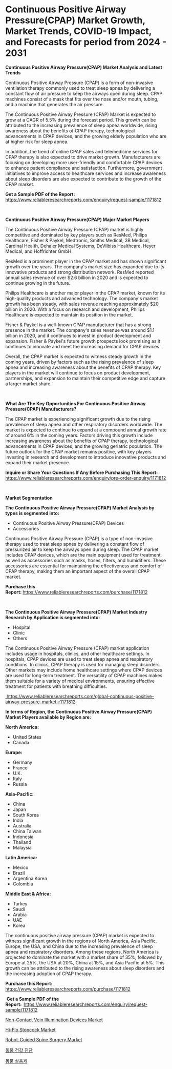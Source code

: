<p><h1>Continuous Positive Airway Pressure(CPAP) Market Growth, Market Trends, COVID-19 Impact, and Forecasts for period from 2024 - 2031</h1></p><p><strong>Continuous Positive Airway Pressure(CPAP) Market Analysis and Latest Trends</strong></p>
<p><p>Continuous Positive Airway Pressure (CPAP) is a form of non-invasive ventilation therapy commonly used to treat sleep apnea by delivering a constant flow of air pressure to keep the airways open during sleep. CPAP machines consist of a mask that fits over the nose and/or mouth, tubing, and a machine that generates the air pressure.</p><p>The Continuous Positive Airway Pressure (CPAP) Market is expected to grow at a CAGR of 5.5% during the forecast period. This growth can be attributed to the increasing prevalence of sleep apnea worldwide, rising awareness about the benefits of CPAP therapy, technological advancements in CPAP devices, and the growing elderly population who are at higher risk for sleep apnea.</p><p>In addition, the trend of online CPAP sales and telemedicine services for CPAP therapy is also expected to drive market growth. Manufacturers are focusing on developing more user-friendly and comfortable CPAP devices to enhance patient compliance and satisfaction. Furthermore, government initiatives to improve access to healthcare services and increase awareness about sleep disorders are also expected to contribute to the growth of the CPAP market.</p></p>
<p><strong>Get a Sample PDF of the Report:&nbsp;</strong> <a href="https://www.reliableresearchreports.com/enquiry/request-sample/1171812">https://www.reliableresearchreports.com/enquiry/request-sample/1171812</a></p>
<p>&nbsp;</p>
<p><strong>Continuous Positive Airway Pressure(CPAP) Major Market Players</strong></p>
<p><p>The Continuous Positive Airway Pressure (CPAP) market is highly competitive and dominated by key players such as ResMed, Philips Healthcare, Fisher & Paykel, Medtronic, Smiths Medical, 3B Medical, Cardinal Health, Dehaier Medical Systems, DeVilbiss Healthcare, Heyer Medical, and Hoffrichter GmbH.</p><p>ResMed is a prominent player in the CPAP market and has shown significant growth over the years. The company's market size has expanded due to its innovative products and strong distribution network. ResMed reported annual sales revenue of over $2.6 billion in 2020 and is expected to continue growing in the future.</p><p>Philips Healthcare is another major player in the CPAP market, known for its high-quality products and advanced technology. The company's market growth has been steady, with sales revenue reaching approximately $20 billion in 2020. With a focus on research and development, Philips Healthcare is expected to maintain its position in the market.</p><p>Fisher & Paykel is a well-known CPAP manufacturer that has a strong presence in the market. The company's sales revenue was around $1.1 billion in 2020, and it continues to invest in product development and expansion. Fisher & Paykel's future growth prospects look promising as it continues to innovate and meet the increasing demand for CPAP devices.</p><p>Overall, the CPAP market is expected to witness steady growth in the coming years, driven by factors such as the rising prevalence of sleep apnea and increasing awareness about the benefits of CPAP therapy. Key players in the market will continue to focus on product development, partnerships, and expansion to maintain their competitive edge and capture a larger market share.</p></p>
<p>&nbsp;</p>
<p><strong>What Are The Key Opportunities For Continuous Positive Airway Pressure(CPAP) Manufacturers?</strong></p>
<p><p>The CPAP market is experiencing significant growth due to the rising prevalence of sleep apnea and other respiratory disorders worldwide. The market is expected to continue to expand at a compound annual growth rate of around 6% in the coming years. Factors driving this growth include increasing awareness about the benefits of CPAP therapy, technological advancements in CPAP devices, and the growing geriatric population. The future outlook for the CPAP market remains positive, with key players investing in research and development to introduce innovative products and expand their market presence.</p></p>
<p><strong>Inquire or Share Your Questions If Any Before Purchasing This Report:</strong> <a href="https://www.reliableresearchreports.com/enquiry/pre-order-enquiry/1171812">https://www.reliableresearchreports.com/enquiry/pre-order-enquiry/1171812</a></p>
<p>&nbsp;</p>
<p><strong>Market Segmentation</strong></p>
<p><strong>The Continuous Positive Airway Pressure(CPAP) Market Analysis by types is segmented into:</strong></p>
<p><ul><li>Continuous Positive Airway Pressure(CPAP) Devices</li><li>Accessories</li></ul></p>
<p><p>Continuous Positive Airway Pressure (CPAP) is a type of non-invasive therapy used to treat sleep apnea by delivering a constant flow of pressurized air to keep the airways open during sleep. The CPAP market includes CPAP devices, which are the main equipment used for treatment, as well as accessories such as masks, hoses, filters, and humidifiers. These accessories are essential for maintaining the effectiveness and comfort of CPAP therapy, making them an important aspect of the overall CPAP market.</p></p>
<p><strong>Purchase this Report:&nbsp;</strong><a href="https://www.reliableresearchreports.com/purchase/1171812">https://www.reliableresearchreports.com/purchase/1171812</a></p>
<p>&nbsp;</p>
<p><strong>The Continuous Positive Airway Pressure(CPAP) Market Industry Research by Application is segmented into:</strong></p>
<p><ul><li>Hospital</li><li>Clinic</li><li>Others</li></ul></p>
<p><p>The Continuous Positive Airway Pressure (CPAP) market application includes usage in hospitals, clinics, and other healthcare settings. In hospitals, CPAP devices are used to treat sleep apnea and respiratory conditions. In clinics, CPAP therapy is used for managing sleep disorders. Other markets may include home healthcare settings where CPAP devices are used for long-term treatment. The versatility of CPAP machines makes them suitable for a variety of medical environments, ensuring effective treatment for patients with breathing difficulties.</p></p>
<p><a href="https://www.reliableresearchreports.com/global-continuous-positive-airway-pressure-market-r1171812">&nbsp;https://www.reliableresearchreports.com/global-continuous-positive-airway-pressure-market-r1171812</a></p>
<p><strong>In terms of Region, the Continuous Positive Airway Pressure(CPAP) Market Players available by Region are:</strong></p>
<p>
    <p> <strong> North America: </strong>
        <ul>
            <li>United States</li>
            <li>Canada</li>
        </ul>
        </p> 
    <p> <strong> Europe: </strong>
        <ul>
            <li>Germany</li>
            <li>France</li>
            <li>U.K.</li>
            <li>Italy</li>
            <li>Russia</li>
        </ul>
        </p> 
    <p> <strong> Asia-Pacific: </strong>
        <ul>
            <li>China</li>
            <li>Japan</li>
            <li>South Korea</li>
            <li>India</li>
            <li>Australia</li>
            <li>China Taiwan</li>
            <li>Indonesia</li>
            <li>Thailand</li>
            <li>Malaysia</li>
        </ul>
        </p> 
    <p> <strong> Latin America: </strong>
        <ul>
            <li>Mexico</li>
            <li>Brazil</li>
            <li>Argentina Korea</li>
            <li>Colombia</li>
        </ul>
        </p> 
    <p> <strong> Middle East & Africa: </strong>
        <ul>
            <li>Turkey</li>
            <li>Saudi</li>
            <li>Arabia</li>
            <li>UAE</li>
            <li>Korea</li>
        </ul>
    </p>
    </p>
<p><p>The continuous positive airway pressure (CPAP) market is expected to witness significant growth in the regions of North America, Asia Pacific, Europe, the USA, and China due to the increasing prevalence of sleep apnea and respiratory disorders. Among these regions, North America is projected to dominate the market with a market share of 35%, followed by Europe at 25%, the USA at 20%, China at 15%, and Asia Pacific at 5%. This growth can be attributed to the rising awareness about sleep disorders and the increasing adoption of CPAP therapy.</p></p>
<p><strong>Purchase this Report: </strong><a href="https://www.reliableresearchreports.com/purchase/1171812">https://www.reliableresearchreports.com/purchase/1171812</a></p>
<p>&nbsp;<strong>Get a Sample PDF of the Report:&nbsp;&nbsp;</strong><a href="https://www.reliableresearchreports.com/enquiry/request-sample/1171812">https://www.reliableresearchreports.com/enquiry/request-sample/1171812</a></p>
<p><strong></strong></p>
<p><p><a href="https://github.com/fiixsa/Market-Research-Report-List-4/blob/main/non-contact-vein-illumination-devices-market.md">Non-Contact Vein Illumination Devices Market</a></p><p><a href="https://github.com/cecuraprangm/Market-Research-Report-List-4/blob/main/hi-flo-stopcock-market.md">Hi-Flo Stopcock Market</a></p><p><a href="https://github.com/Airanohannonzb68e5pb53oc1/Market-Research-Report-List-3/blob/main/robot-guided-spine-surgery-market.md">Robot-Guided Spine Surgery Market</a></p><p><a href="https://github.com/fredrickeglers/Market-Research-Report-List-3/blob/main/183758276363.md">동물 건강 진단</a></p><p><a href="https://github.com/RichardLueilwitz787/Market-Research-Report-List-3/blob/main/142658376364.md">동물 살충제</a></p></p>